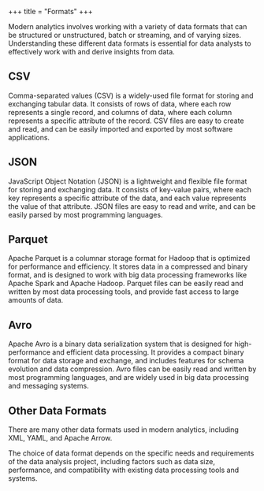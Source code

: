 +++
title = "Formats"
+++

Modern analytics involves working with a variety of data formats that can be structured or unstructured, batch or streaming, and of varying sizes. Understanding these different data formats is essential for data analysts to effectively work with and derive insights from data.

## CSV

Comma-separated values (CSV) is a widely-used file format for storing and exchanging tabular data. It consists of rows of data, where each row represents a single record, and columns of data, where each column represents a specific attribute of the record. CSV files are easy to create and read, and can be easily imported and exported by most software applications.

## JSON

JavaScript Object Notation (JSON) is a lightweight and flexible file format for storing and exchanging data. It consists of key-value pairs, where each key represents a specific attribute of the data, and each value represents the value of that attribute. JSON files are easy to read and write, and can be easily parsed by most programming languages.

## Parquet

Apache Parquet is a columnar storage format for Hadoop that is optimized for performance and efficiency. It stores data in a compressed and binary format, and is designed to work with big data processing frameworks like Apache Spark and Apache Hadoop. Parquet files can be easily read and written by most data processing tools, and provide fast access to large amounts of data.

## Avro

Apache Avro is a binary data serialization system that is designed for high-performance and efficient data processing. It provides a compact binary format for data storage and exchange, and includes features for schema evolution and data compression. Avro files can be easily read and written by most programming languages, and are widely used in big data processing and messaging systems.

## Other Data Formats

There are many other data formats used in modern analytics, including XML, YAML, and Apache Arrow. 

The choice of data format depends on the specific needs and requirements of the data analysis project, including factors such as data size, performance, and compatibility with existing data processing tools and systems.
